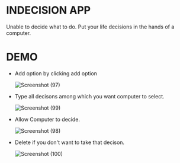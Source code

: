 # INDECISION APP

Unable to decide what to do. Put your life decisions in the hands of a computer.

# DEMO

- Add option by clicking add option

  ![Screenshot (97)](https://user-images.githubusercontent.com/42304018/59523590-566fb480-8eef-11e9-807c-bc19c04dac0e.png)

- Type all decisons among which you want computer to select.

  ![Screenshot (99)](https://user-images.githubusercontent.com/42304018/59523627-68515780-8eef-11e9-834c-531927d773df.png)

- Allow Computer to decide.

  ![Screenshot (98)](https://user-images.githubusercontent.com/42304018/59523616-625b7680-8eef-11e9-9879-e793eadee272.png)

- Delete if you don't want to take that decison.

  ![Screenshot (100)](https://user-images.githubusercontent.com/42304018/59523636-6be4de80-8eef-11e9-98ce-3c1a2b050dba.png)
